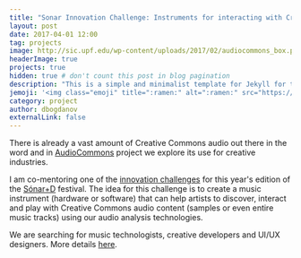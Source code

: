 ```yaml
---
title: "Sonar Innovation Challenge: Instruments for interacting with Creative Commons audio"
layout: post
date: 2017-04-01 12:00
tag: projects
image: http://sic.upf.edu/wp-content/uploads/2017/02/audiocommons_box.png
headerImage: true
projects: true
hidden: true # don't count this post in blog pagination
description: "This is a simple and minimalist template for Jekyll for those who likes to eat noodles."
jemoji: '<img class="emoji" title=":ramen:" alt=":ramen:" src="https://assets.github.com/images/icons/emoji/unicode/1f35c.png" height="20" width="20" align="absmiddle">'
category: project
author: dbogdanov
externalLink: false
---
```


There is already a vast amount of Creative Commons audio out there in the word and in [AudioCommons](http://www.audiocommons.org/) project we explore its use for creative industries. 

I am co-mentoring one of the [innovation challenges](http://sic.upf.edu/) for this year's edition of the [Sónar+D](https://sonarplusd.com/) festival.  The idea for this challenge is to create a music instrument (hardware or software) that can help artists to discover, interact and play with Creative Commons audio content (samples or even entire music tracks) using our audio analysis technologies.

We are searching for music technologists, creative developers and UI/UX designers. More details [here](http://sic.upf.edu/challenges/audiocommons/). 


